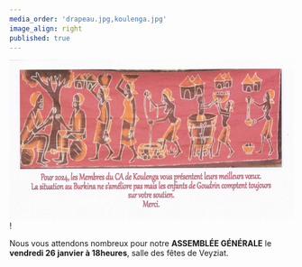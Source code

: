 ```yaml
---
media_order: 'drapeau.jpg,koulenga.jpg'
image_align: right
published: true
---
```


![Voeux%202024](Voeux%202024.jpeg "Voeux%202024")!


Nous vous attendons nombreux pour notre **ASSEMBLÉE GÉNÉRALE** le **vendredi 26 janvier à 18heures**, salle des fêtes de Veyziat.